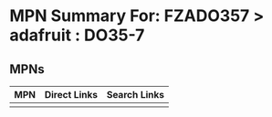 



# MPN Summary For: FZADO357 > adafruit : DO35-7

## MPNs
  

|MPN|Direct Links|Search Links|
| :--- | :--- | :--- |
||||
